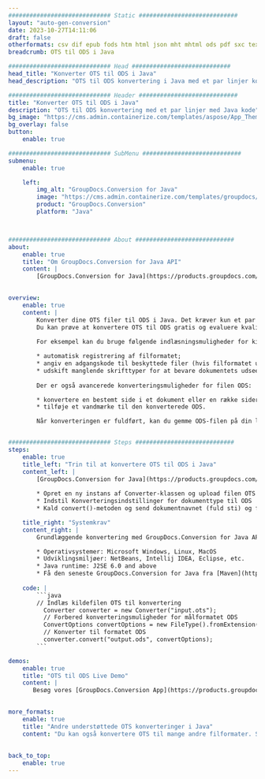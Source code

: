 ```yaml
---
############################# Static ############################
layout: "auto-gen-conversion"
date: 2023-10-27T14:11:06
draft: false
otherformats: csv dif epub fods htm html json mht mhtml ods pdf sxc tex tsv xlam xls xlsb xlsm xlsx xlt xltm xltx xml xps
breadcrumb: OTS til ODS i Java

############################# Head ############################
head_title: "Konverter OTS til ODS i Java"
head_description: "OTS til ODS konvertering i Java med et par linjer kode. Konverter over 160 filformater ved hjælp af GroupDocs dokumentkonverterings-API for Java"

############################# Header ############################
title: "Konverter OTS til ODS i Java"
description: "OTS til ODS konvertering med et par linjer med Java kode"
bg_image: "https://cms.admin.containerize.com/templates/aspose/App_Themes/V3/images/bg/header1.png"
bg_overlay: false
button:
    enable: true

############################# SubMenu ############################
submenu:
    enable: true

    left:
        img_alt: "GroupDocs.Conversion for Java"
        image: "https://cms.admin.containerize.com/templates/groupdocs/images/product-logos/90x90-noborder/groupdocs-conversion-java.png"
        product: "GroupDocs.Conversion"
        platform: "Java"



############################# About ############################
about:
    enable: true
    title: "Om GroupDocs.Conversion for Java API"
    content: |
        [GroupDocs.Conversion for Java](https://products.groupdocs.com/conversion/java/) er en avanceret filformatkonverterings-API til konvertering mellem populære billed- og dokumentformater såsom Microsoft Office, OpenDocument, PDF, HTML, e-mail, CAD. og meget mere med blot et par linjer kode. Den native API registrerer automatisk formaterne af de originale dokumenter og tilbyder mange muligheder for at tilpasse de konverterede dokumenter. Sammen med funktionen til at udtrække information fra et dokument, understøtter den også caching af konverteringsresultaterne til den lokale disk som standard. Enhver form for cachelagring kan dog understøttes ved at implementere de passende grænseflader - Amazon S3, Dropbox, Google Drive, Windows Azure, Reddis eller andre.
    

overview:
    enable: true
    content: |
        Konverter dine OTS filer til ODS i Java. Det kræver kun et par linjer med Java kode på enhver platform efter eget valg, såsom Windows, Linux, macOS.
        Du kan prøve at konvertere OTS til ODS gratis og evaluere kvaliteten af ​​konverteringsresultaterne. Sammen med simple filkonverteringsscripts kan du prøve mere sofistikerede muligheder for at indlæse OTS-kildefilen og gemme ODS-outputtet. 
        
        For eksempel kan du bruge følgende indlæsningsmuligheder for kilden OTS:

        * automatisk registrering af filformatet;
        * angiv en adgangskode til beskyttede filer (hvis filformatet understøtter det);
        * udskift manglende skrifttyper for at bevare dokumentets udseende.
        
        Der er også avancerede konverteringsmuligheder for filen ODS:

        * konvertere en bestemt side i et dokument eller en række sider;
        * tilføje et vandmærke til den konverterede ODS.

        Når konverteringen er fuldført, kan du gemme ODS-filen på din lokale filsti eller på et tredjepartslager såsom FTP, Amazon S3, Google Drive, Dropbox osv. Bemærk venligst - for at konvertere OTS til ODS, behøver du ikke installere yderligere software, såsom MS Office, Open Office, Adobe Acrobat Reader osv.


############################# Steps ############################
steps:
    enable: true
    title_left: "Trin til at konvertere OTS til ODS i Java"
    content_left: |
        [GroupDocs.Conversion for Java](https://products.groupdocs.com/conversion/java/) giver udviklere mulighed for nemt at konvertere OTS fil til ODS med et par linjer kode.
        
        * Opret en ny instans af Converter-klassen og upload filen OTS med den fulde sti
        * Indstil Konverteringsindstillinger for dokumenttype til ODS
        * Kald convert()-metoden og send dokumentnavnet (fuld sti) og formatet (ODS) som en parameter

    title_right: "Systemkrav"
    content_right: |
        Grundlæggende konvertering med GroupDocs.Conversion for Java API kan udføres med blot et par linjer kode. Vores API'er understøttes på alle større platforme og operativsystemer. Før du udfører koden nedenfor, skal du sørge for, at du har følgende forudsætninger installeret på dit system.

        * Operativsystemer: Microsoft Windows, Linux, MacOS
        * Udviklingsmiljøer: NetBeans, Intellij IDEA, Eclipse, etc.
        * Java runtime: J2SE 6.0 and above
        * Få den seneste GroupDocs.Conversion for Java fra [Maven](https://repository.groupdocs.com/webapp/#/artifacts/browse/tree/General/repo/com/groupdocs/groupdocs-conversion)
         
    code: |
        ```java    
        // Indlæs kildefilen OTS til konvertering
          Converter converter = new Converter("input.ots");
          // Forbered konverteringsmuligheder for målformatet ODS
          ConvertOptions convertOptions = new FileType().fromExtension("ods").getConvertOptions();
          // Konverter til formatet ODS
          converter.convert("output.ods", convertOptions);
        ```

demos:
    enable: true
    title: "OTS til ODS Live Demo"
    content: |
       Besøg vores [GroupDocs.Conversion App](https://products.groupdocs.app/conversion/family) websted, og prøv OTS til ODS konvertering nu. Den gratis demo har følgende fordele
          

more_formats:
    enable: true
    title: "Andre understøttede OTS konverteringer i Java"
    content: "Du kan også konvertere OTS til mange andre filformater. Se venligst listen nedenfor."
       
       
back_to_top:
    enable: true
---
```

